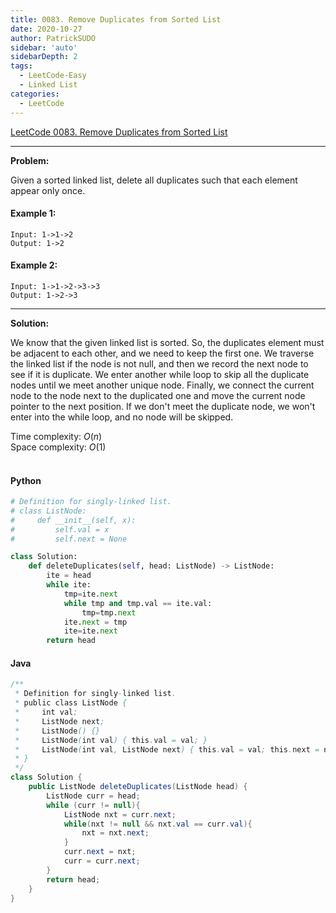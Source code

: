 ```yaml
---
title: 0083. Remove Duplicates from Sorted List
date: 2020-10-27
author: PatrickSUDO
sidebar: 'auto'
sidebarDepth: 2
tags: 
  - LeetCode-Easy
  - Linked List
categories:
  - LeetCode
---
```

[LeetCode 0083. Remove Duplicates from Sorted List](https://leetcode.com/problems/remove-duplicates-from-sorted-list/)

---
**Problem:** <br/>

Given a sorted linked list, delete all duplicates such that each element appear only once.

#### Example 1:

    Input: 1->1->2
    Output: 1->2

#### Example 2:

    Input: 1->1->2->3->3
    Output: 1->2->3


---
**Solution:** <br/>

We know that the given linked list is sorted. So, the duplicates element must be adjacent to each other, and we need to keep the first one. We traverse the linked list if the node is not null, and then we record the next node to see if it is duplicate. We enter another while loop to skip all the duplicate nodes until we meet another unique node. Finally, we connect the current node to the node next to the duplicated one and move the current node pointer to the next position. If we don't meet the duplicate node, we won't enter into the while loop, and no node will be skipped.


Time complexity: $O(n)$ </br>
Space complexity: $O(1)$
</br>
</br>

#### Python
```python
# Definition for singly-linked list.
# class ListNode:
#     def __init__(self, x):
#         self.val = x
#         self.next = None

class Solution:
    def deleteDuplicates(self, head: ListNode) -> ListNode:
        ite = head 
        while ite:
            tmp=ite.next
            while tmp and tmp.val == ite.val:
                tmp=tmp.next
            ite.next = tmp
            ite=ite.next
        return head
```
#### Java
```java
/**
 * Definition for singly-linked list.
 * public class ListNode {
 *     int val;
 *     ListNode next;
 *     ListNode() {}
 *     ListNode(int val) { this.val = val; }
 *     ListNode(int val, ListNode next) { this.val = val; this.next = next; }
 * }
 */
class Solution {
    public ListNode deleteDuplicates(ListNode head) {
        ListNode curr = head;
        while (curr != null){
            ListNode nxt = curr.next;
            while(nxt != null && nxt.val == curr.val){
                nxt = nxt.next;
            }
            curr.next = nxt;
            curr = curr.next;
        }
        return head;
    }
}
```